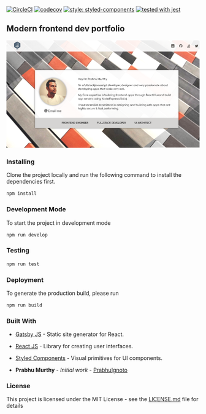 [![CircleCI](https://circleci.com/gh/prabhuignoto/myportfolio.svg?style=shield)](https://circleci.com/gh/prabhuignoto/myportfolio)
[![codecov](https://codecov.io/gh/prabhuignoto/myportfolio/branch/master/graph/badge.svg)](https://codecov.io/gh/prabhuignoto/myportfolio)
[![style: styled-components](https://img.shields.io/badge/style-%F0%9F%92%85%20styled--components-orange.svg?colorB=daa357&colorA=db748e)](https://github.com/styled-components/styled-components)
[![tested with jest](https://img.shields.io/badge/tested_with-jest-99424f.svg)](https://github.com/facebook/jest)

## Modern frontend dev portfolio

![Website front](2018-08-21-22-11-08.png)
### Installing

Clone the project locally and run the following command to install the dependencies first.

```javascript
npm install
```

### Development Mode

To start the project in development mode

```javascript
npm run develop
```

### Testing

```javascript
npm run test
```

### Deployment

To generate the production build, please run

```javascript
npm run build
```

### Built With

* [Gatsby JS](https://www.gatsbyjs.org/) - Static site generator for React.
* [React JS](https://reactjs.org/) - Library for creating user interfaces.
* [Styled Components](https://www.styled-components.com/) - Visual primitives for UI components.

* **Prabhu Murthy** - *Initial work* - [PrabhuIgnoto](https://github.com/prabhuignoto)

### License

This project is licensed under the MIT License - see the [LICENSE.md](LICENSE.md) file for details
